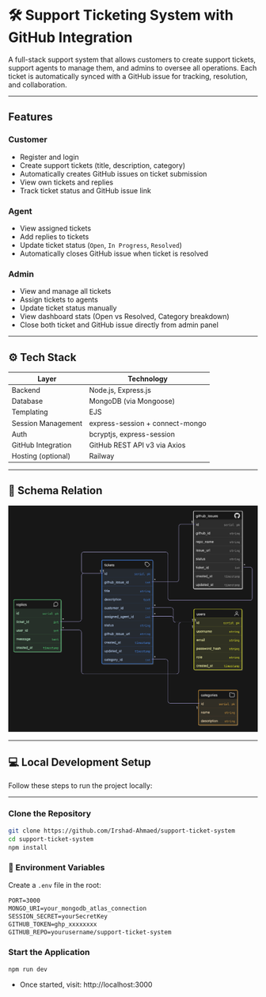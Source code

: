 # 🛠️ Support Ticketing System with GitHub Integration

A full-stack support system that allows customers to create support tickets, support agents to manage them, and admins to oversee all operations. Each ticket is automatically synced with a GitHub issue for tracking, resolution, and collaboration.

---

## Features

### Customer
- Register and login
- Create support tickets (title, description, category)
- Automatically creates GitHub issues on ticket submission
- View own tickets and replies
- Track ticket status and GitHub issue link

### Agent
- View assigned tickets
- Add replies to tickets
- Update ticket status (`Open`, `In Progress`, `Resolved`)
- Automatically closes GitHub issue when ticket is resolved

### Admin
- View and manage all tickets
- Assign tickets to agents
- Update ticket status manually
- View dashboard stats (Open vs Resolved, Category breakdown)
- Close both ticket and GitHub issue directly from admin panel

---

## ⚙️ Tech Stack

| Layer | Technology |
|-------|------------|
| Backend | Node.js, Express.js |
| Database | MongoDB (via Mongoose) |
| Templating | EJS |
| Session Management | express-session + connect-mongo |
| Auth | bcryptjs, express-session |
| GitHub Integration | GitHub REST API v3 via Axios |
| Hosting (optional) | Railway |

---

## 📄 Schema Relation

![Login Page](screenshots/schemas.png)

---

## 💻 Local Development Setup

Follow these steps to run the project locally:

---

### Clone the Repository

```bash
git clone https://github.com/Irshad-Ahmaed/support-ticket-system
cd support-ticket-system
npm install
```

### 📄 Environment Variables

Create a `.env` file in the root:

```env
PORT=3000
MONGO_URI=your_mongodb_atlas_connection
SESSION_SECRET=yourSecretKey
GITHUB_TOKEN=ghp_xxxxxxxx
GITHUB_REPO=yourusername/support-ticket-system
```

### Start the Application
```sh
npm run dev
```

- Once started, visit: http://localhost:3000
